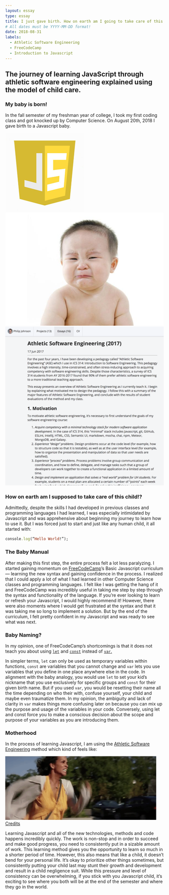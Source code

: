 ```yaml
---
layout: essay
type: essay
title: I just gave birth. How on earth am I going to take care of this child!?
# All dates must be YYYY-MM-DD format!
date: 2018-08-31
labels:
  - Athletic Software Engineering
  - FreeCodeCamp
  - Introduction to Javascript
---
```


## The journey of learning JavaScript through athletic software engineering explained using the model of child care.

### My baby is born!

In the fall semester of my freshman year of college, I took my first coding class and got knocked up by Computer Science. On August 20th, 2018 I gave birth to a Javascript baby. 

<div class="ui small floated images rounded">
  <img class="image" src="../images/javascript-baby-js.jpg">
  <img class="image" src="../images/javascript-baby-baby.jpg">
  <img class="image" src="../images/javascript-baby-athleticSE.png">
</div>

### How on earth am I supposed to take care of this child!?

Admittedly, despite the skills I had developed in previous classes and programming languages I had learned, I was especially intimidated by Javascript and was apprehensive about beginning my journey to learn how to use it. But I was forced just to start and just like any human child, it all started with: 

```ruby
console.log(“Hello World!”);
```

### The Baby Manual

After making this first step, the entire process felt a lot less paralyzing. I started gaining momentum on <a href="https://www.freecodecamp.org/">FreeCodeCamp</a>’s Basic Javascript curriculum— learning the new syntax and gaining confidence in the process. I realized that I could apply a lot of what I had learned in other Computer Science classes and programming languages. I felt like I was getting the hang of it and FreeCodeCamp was incredibly useful in taking me step by step through the syntax and functionality of the language. If you’re ever looking to learn or refresh your Javascript, I would highly recommend it! However, there were also moments where I would get frustrated at the syntax and that it was taking me so long to implement a solution. But by the end of the curriculum, I felt pretty confident in my Javascript and was ready to see what was next. 

### Baby Naming?

In my opinion, one of FreeCodeCamp’s shortcomings is that it does not teach you about using <a href="http://learnharmony.org/#/lessons/block-scope-let?_k=y6gnsa">```let```</a> and <a href="http://learnharmony.org/#/lessons/block-scope-const?_k=x6y8av">```const```</a> instead of <a href="http://learnharmony.org/#/lessons/block-scope-let?_k=y6gnsa">```var```.</a>


In simpler terms, ```let``` can only be used as temporary variables within functions, ```const``` are variables that you cannot change and ```var``` lets you use variables that you define in one place anywhere else in the code. In alignment with the baby analogy, you would use ```let``` to set your kid’s nickname that you use exclusively for specific groups and ```const``` for their given birth name. But if you used ```var```, you would be resetting their name all the time depending on who their with, confuse yourself, your child and maybe even traumatize them. In my opinion, the ambiguity and lack of clarity in ```var``` makes things more confusing later on because you can mix up the purpose and usage of the variables in your code. Conversely, using let and const force you to make a conscious decision about the scope and purpose of your variables as you are introducing them. 

### Motherhood

In the process of learning Javascript, I am using the <a href="http://philipmjohnson.org/essays/ase-2017.html">Athletic Software Engineering</a> method which kind of feels like:

<img class="ui image large" src="../images/run.gif">
<footer><a href="https://gifer.com/en/7Kdd">Credits</a></footer>

Learning Javascript and all of the new technologies, methods and code happens incredibly quickly. The work is non-stop and in order to succeed and make good progress, you need to consistently put in a sizable amount of work. This learning method gives you the opportunity to learn so much in a shorter period of time. However, this also means that like a child, it doesn’t bend for your personal life. It’s okay to prioritize other things sometimes, but consistently putting your child last may stunt their growth and development and result in a child negligence suit. While this pressure and level of consistency can be overwhelming, if you stick with you Javascript child, it’s exciting to see where you both will be at the end of the semester and where they go in the world. 


